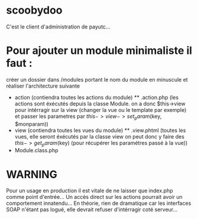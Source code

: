 scoobydoo
=========

C'est le client d'administration de payutc...

Pour ajouter un module minimaliste il faut :
============================================
créer un dossier dans /modules portant le nom du module en minuscule et réaliser l'architecture suivante
* action (contiendra toutes les actions du module)
** <nomdemonaction>.action.php (les actions sont éxécutés depuis la classe Module. on a donc $this->view pour intérragir sur la view (changer la vue ou le template par exemple) et passer les parametres par $this->view->set_param($key, $monparam))
* view (contiendra toutes les vues du module)
** <nomdemaview>.view.phtml (toutes les vues, elle seront éxécutés par la classe view on peut donc y faire des $this->get_param($key) (pour récupérer les paramétres passé à la vue))
* Module<Nomdemonmdule>.class.php

WARNING
=======
Pour un usage en production il est vitale de ne laisser que index.php comme point d'entrée...
Un accès direct sur les actions pourrait avoir un comportement innatendu...
En théorie, rien de dramatique car les interfaces SOAP n'étant pas logué, elle devrait refuser d'intérragir coté serveur... 